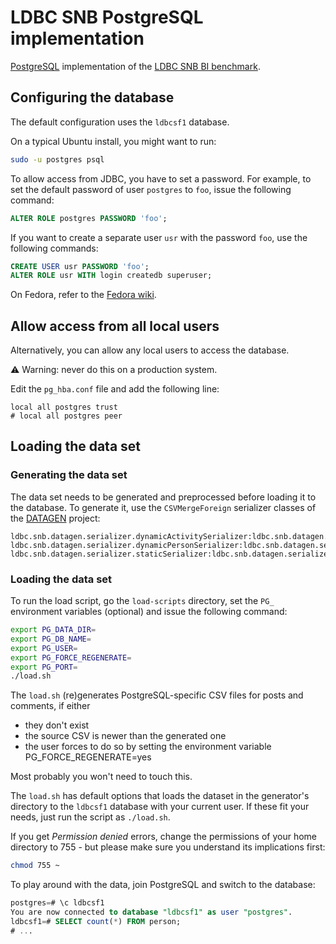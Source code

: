 # LDBC SNB PostgreSQL implementation

[PostgreSQL](https://www.postgresql.org/) implementation of the [LDBC SNB BI benchmark](https://github.com/ldbc/ldbc_snb_docs).

## Configuring the database

The default configuration uses the `ldbcsf1` database.

On a typical Ubuntu install, you might want to run:

```bash
sudo -u postgres psql
```

To allow access from JDBC, you have to set a password. For example, to set the default password of user `postgres` to `foo`, issue the following command:

```sql
ALTER ROLE postgres PASSWORD 'foo';
```

If you want to create a separate user `usr` with the password `foo`, use the following commands:

```sql
CREATE USER usr PASSWORD 'foo';
ALTER ROLE usr WITH login createdb superuser;
```

On Fedora, refer to the [Fedora wiki](https://fedoraproject.org/wiki/PostgreSQL#pg_hba.conf).

## Allow access from all local users

Alternatively, you can allow any local users to access the database.

:warning: Warning: never do this on a production system.

Edit the `pg_hba.conf` file and add the following line:

```
local all postgres trust
# local all postgres peer
```

## Loading the data set

### Generating the data set

The data set needs to be generated and preprocessed before loading it to the database. To generate it, use the `CSVMergeForeign` serializer classes of the [DATAGEN](https://github.com/ldbc/ldbc_snb_datagen/) project:

```
ldbc.snb.datagen.serializer.dynamicActivitySerializer:ldbc.snb.datagen.serializer.snb.csv.dynamicserializer.activity.CsvMergeForeignDynamicActivitySerializer
ldbc.snb.datagen.serializer.dynamicPersonSerializer:ldbc.snb.datagen.serializer.snb.csv.dynamicserializer.person.CsvMergeForeignDynamicPersonSerializer
ldbc.snb.datagen.serializer.staticSerializer:ldbc.snb.datagen.serializer.snb.csv.staticserializer.CsvMergeForeignStaticSerializer
```

### Loading the data set

To run the load script, go the `load-scripts` directory, set the `PG_` environment variables (optional) and issue the following command:

```bash
export PG_DATA_DIR=
export PG_DB_NAME=
export PG_USER=
export PG_FORCE_REGENERATE=
export PG_PORT=
./load.sh
```

The `load.sh` (re)generates PostgreSQL-specific CSV files for posts and comments, if either 

 - they don't exist
 - the source CSV is newer than the generated one
 - the user forces to do so by setting the environment variable PG_FORCE_REGENERATE=yes

Most probably you won't need to touch this.

The `load.sh` has default options that loads the dataset in the generator's directory to the `ldbcsf1` database with your current user. If these fit your needs, just run the script as `./load.sh`.

If you get _Permission denied_ errors, change the permissions of your home directory to 755 - but please make sure you understand its implications first:

```bash
chmod 755 ~
```

To play around with the data, join PostgreSQL and switch to the database:

```sql
postgres=# \c ldbcsf1
You are now connected to database "ldbcsf1" as user "postgres".
ldbcsf1=# SELECT count(*) FROM person;
# ...
```
